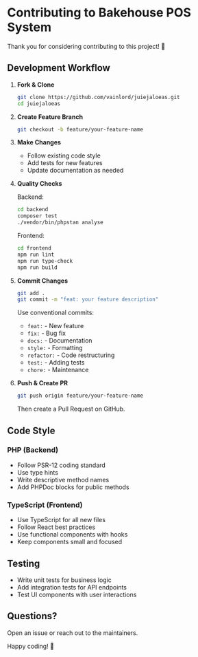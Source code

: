 # Contributing to Bakehouse POS System

Thank you for considering contributing to this project! 🎉

## Development Workflow

1. **Fork & Clone**
   ```bash
   git clone https://github.com/vainlord/juiejaloeas.git
   cd juiejaloeas
   ```

2. **Create Feature Branch**
   ```bash
   git checkout -b feature/your-feature-name
   ```

3. **Make Changes**
   - Follow existing code style
   - Add tests for new features
   - Update documentation as needed

4. **Quality Checks**
   
   Backend:
   ```bash
   cd backend
   composer test
   ./vendor/bin/phpstan analyse
   ```
   
   Frontend:
   ```bash
   cd frontend
   npm run lint
   npm run type-check
   npm run build
   ```

5. **Commit Changes**
   ```bash
   git add .
   git commit -m "feat: your feature description"
   ```
   
   Use conventional commits:
   - `feat:` - New feature
   - `fix:` - Bug fix
   - `docs:` - Documentation
   - `style:` - Formatting
   - `refactor:` - Code restructuring
   - `test:` - Adding tests
   - `chore:` - Maintenance

6. **Push & Create PR**
   ```bash
   git push origin feature/your-feature-name
   ```
   
   Then create a Pull Request on GitHub.

## Code Style

### PHP (Backend)
- Follow PSR-12 coding standard
- Use type hints
- Write descriptive method names
- Add PHPDoc blocks for public methods

### TypeScript (Frontend)
- Use TypeScript for all new files
- Follow React best practices
- Use functional components with hooks
- Keep components small and focused

## Testing

- Write unit tests for business logic
- Add integration tests for API endpoints
- Test UI components with user interactions

## Questions?

Open an issue or reach out to the maintainers.

Happy coding! 🚀
